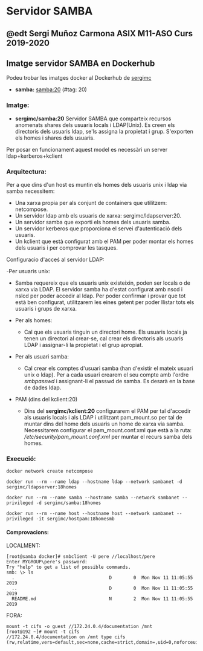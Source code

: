 # Servidor SAMBA
## @edt Sergi Muñoz Carmona ASIX M11-ASO Curs 2019-2020

## Imatge servidor SAMBA en Dockerhub
Podeu trobar les imatges docker al Dockerhub de [sergimc](https://hub.docker.com/u/sergimc/)
* **samba:** [samba:20](https://cloud.docker.com/repository/docker/sergimc/samba) (#tag: 20)

### Imatge:

* **sergimc/samba:20** Servidor SAMBA que comparteix recursos anomenats shares dels usuaris locals i
LDAP(Unix). Es creen els directoris dels usuaris ldap, se'ls assigna la propietat i grup. S'exporten els
homes i shares dels usuaris.

Per posar en funcionament aquest model es necessàri un server ldap+kerberos+kclient

### Arquitectura:
Per a que dins d'un host es muntin els homes dels usuaris unix i ldap via samba necessitem:
  - Una xarxa propia per als conjunt de containers que utilitzem: netcompose.
  - Un servidor ldap amb els usuaris de xarxa: sergimc/ldapserver:20.
  - Un servidor samba que exporti els homes dels usuaris samba.
  - Un servidor kerberos que proporciona el servei d'autenticació dels usuaris.
  - Un kclient que està configurat amb el PAM per poder montar els homes dels usuaris i
    per comprovar les tasques.
    
Configuracio d'acceś al servidor LDAP:

-Per usuaris unix:
  - Samba requereix que els usuaris unix existeixin, poden ser locals o de xarxa via LDAP.
   El servidor samba ha d'estat configurat amb nscd i nslcd per poder accedir al ldap. Per
   poder confirmar i provar que tot està ben configurat, utilitzarem les eines getent  per poder
   llistar tots els usuaris i grups de xarxa.

- Per als homes:
  - Cal que els usuaris tinguin un directori home. Els usuaris locals ja tenen un directori al crear-se,
   cal crear els directoris als usuaris LDAP i assignar-li la propietat i el grup apropiat.
   
- Per als usuari samba:
  - Cal crear els comptes d'usuari samba (han d'existir el mateix usuari unix o ldap).
   Per a cada usuari crearem el seu compte amb l'ordre *smbpasswd* i assignant-li el passwd de samba.
   Es desarà en la base de dades ldap.
   
- PAM (dins del kclient:20)
  - Dins del **sergimc/kclient:20** configurarem el PAM per tal d'accedir als usuaris locals i als LDAP i utilitzant
    pam_mount.so per tal de muntar dins del home dels usuaris un home de xarxa via samba. 
    Necessitarem configurar el pam_mount.conf.xml que està a la ruta: */etc/security/pam_mount.conf.xml*
    per muntar el recurs samba dels homes.

### Execució:

```
docker network create netcompose

docker run --rm --name ldap --hostname ldap --network sambanet -d sergimc/ldapserver:18homes

docker run --rm --name samba --hostname samba --network sambanet --privileged -d sergimc/samba:18homes

docker run --rm --name host --hostname host --network sambanet --privileged -it sergimc/hostpam:18homesmb

```

#### Comprovacions:

LOCALMENT:
```
[root@samba docker]# smbclient -U pere //localhost/pere
Enter MYGROUP\pere's password: 
Try "help" to get a list of possible commands.
smb: \> ls
  .                                   D        0  Mon Nov 11 11:05:55 2019
  ..                                  D        0  Mon Nov 11 11:05:55 2019
  README.md                           N        2  Mon Nov 11 11:05:55 2019

```


FORA:

```
mount -t cifs -o guest //172.24.0.4/documentation /mnt
[root@192 ~]# mount -t cifs
//172.24.0.4/documentation on /mnt type cifs (rw,relatime,vers=default,sec=none,cache=strict,domain=,uid=0,noforceuid,gid=0,noforcegid,addr=172.24.0.4,file_mode=0755,dir_mode=0755,nounix,serverino,mapposix,rsize=1048576,wsize=1048576,echo_interval=60,actimeo=1)
````


